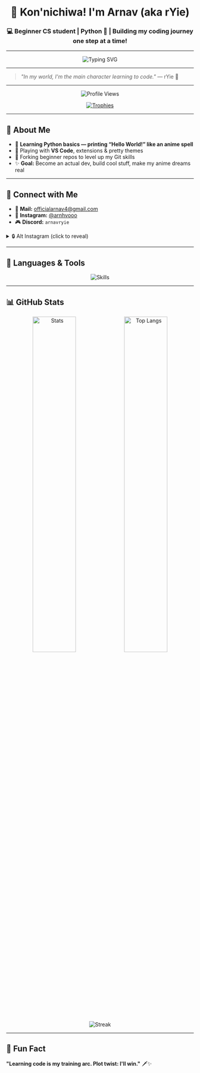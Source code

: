 

<h1 align="center">🌸 Kon'nichiwa! I'm Arnav (aka rYie)</h1>
<h3 align="center">💻 Beginner CS student | Python 🐍 | Building my coding journey one step at a time!</h3>

---

<p align="center">
  <img  
    src="https://readme-typing-svg.herokuapp.com?font=Fira+Code&size=25&pause=1000&color=FF6EC7&center=true&vCenter=true&width=450&lines=Learning+Python+%F0%9F%90%8D;VS+Code+Fan+%F0%9F%92%BB;Anime+Vibes+%F0%9F%8C%9F;Slowly+Becoming+a+Coder+%F0%9F%91%BB"  
    alt="Typing SVG"  
  />
</p>

---

> *"In my world, I'm the main character learning to code."* — rYie 🌙

---

<p align="center">
  <img  
    src="https://komarev.com/ghpvc/?username=arnavryie&label=Profile%20Views&color=FF6EC7&style=flat"  
    alt="Profile Views"  
  />
</p>

<p align="center">
  <a href="https://github.com/ryo-ma/github-profile-trophy">
    <img  
      src="https://github-profile-trophy.vercel.app/?username=arnavryie&theme=tokyonight&no-frame=true&margin-w=4"  
      alt="Trophies"  
    />
  </a>
</p>

---

## 💫 About Me

- 🐍 **Learning Python basics — printing “Hello World!” like an anime spell**  
- 🧩 Playing with **VS Code**, extensions & pretty themes  
- 🌱 Forking beginner repos to level up my Git skills  
- ✨ **Goal:** Become an actual dev, build cool stuff, make my anime dreams real

---

## 📮 Connect with Me

- 📧 **Mail:** [officialarnav4@gmail.com](mailto:officialarnav4@gmail.com)  
- 📸 **Instagram:** [@arnhvooo](https://instagram.com/arnhvooo)  
- 🎮 **Discord:** `arnavryie`  

<details>
  <summary>🔒 Alt Instagram (click to reveal)</summary>

  [@ryiesuggsclits](https://instagram.com/ryiesuggsclits)

</details>

---

## 🔰 Languages & Tools

<p align="center">
  <img  
    src="https://skillicons.dev/icons?i=python,vscode,github"  
    alt="Skills"  
  />
</p>

---

## 📊 GitHub Stats

<p align="center">
  <img  
    src="https://github-readme-stats.vercel.app/api?username=arnavryie&show_icons=true&theme=tokyonight"  
    alt="Stats"  
    width="48%"  
  />
  <img  
    src="https://github-readme-stats.vercel.app/api/top-langs/?username=arnavryie&layout=compact&theme=tokyonight"  
    alt="Top Langs"  
    width="48%"  
  />
</p>

<p align="center">
  <img  
    src="https://streak-stats.demolab.com?login=arnavryie&theme=tokyonight"  
    alt="Streak"  
  />
</p>

---

## 🌸 Fun Fact

**"Learning code is my training arc. Plot twist: I'll win."** 🗡️✨

